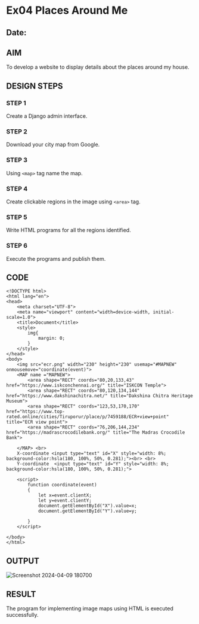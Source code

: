 # Ex04 Places Around Me
## Date: 

## AIM
To develop a website to display details about the places around my house.

## DESIGN STEPS

### STEP 1
Create a Django admin interface.

### STEP 2
Download your city map from Google.

### STEP 3
Using ```<map>``` tag name the map.

### STEP 4
Create clickable regions in the image using ```<area>``` tag.

### STEP 5
Write HTML programs for all the regions identified.

### STEP 6
Execute the programs and publish them.

## CODE
```
<!DOCTYPE html>
<html lang="en">
<head>
    <meta charset="UTF-8">
    <meta name="viewport" content="width=device-width, initial-scale=1.0">
    <title>Document</title>
    <style>
        img{
            margin: 0;
        }
    </style>
</head>
<body>
    <img src="ecr.png" width="230" height="230" usemap="#MAPNEW" onmousemove="coordinate(event)">
    <MAP name ="MAPNEW">
        <area shape="RECT" coords="80,20,133,43" href="https://www.iskconchennai.org/" title="ISKCON Temple">
        <area shape="RECT" coords="80,120,134,144" href="https://www.dakshinachitra.net/" title="Dakshina Chitra Heritage Museum">
        <area shape="RECT" coords="123,53,170,170" href="https://www.top-rated.online/cities/Tiruporur/place/p/7459188/ECR+view+point" title="ECR view point">
        <area shape="RECT" coords="76,206,144,234" href="https://madrascrocodilebank.org/" title="The Madras Crocodile Bank">
        
    </MAP> <br>
    X-coordinate <input type="text" id="X" style="width: 8%; background-color:hsla(180, 100%, 50%, 0.281);"><br> <br>
    Y-coordinate  <input type="text" id="Y" style="width: 8%; background-color:hsla(180, 100%, 50%, 0.281);">

    <script>
        function coordinate(event)
        {
            let x=event.clientX;
            let y=event.clientY;
            document.getElementById("X").value=x;
            document.getElementById("Y").value=y;

        }
    </script>
    
</body>
</html>
```
## OUTPUT
![Screenshot 2024-04-09 180700](https://github.com/ThangaDeepika/NearMe/assets/125663099/73debf02-83e5-4149-998f-2ef11cfc6365)
## RESULT
The program for implementing image maps using HTML is executed successfully.
